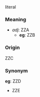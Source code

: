 literal
### Meaning
+ _adj_: ZZA
    + __eg__: ZZB

### Origin

ZZC

### Synonym

__eg__: ZZD

+ ZZE


